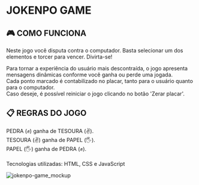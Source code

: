 <h1>JOKENPO GAME</h1>
<h2>🎮 COMO FUNCIONA</h2>
<p>Neste jogo você disputa contra o computador. Basta selecionar um dos elementos e torcer para vencer. Divirta-se!</p>
<p>
  Para tornar a experiência do usuário mais descontraída, o jogo apresenta mensagens dinâmicas conforme você ganha ou perde uma jogada.
  <br>
  Cada ponto marcado é contabilizado no placar, tanto para o usuário quanto para o computador.
  <br>
  Caso deseje, é possível reiniciar o jogo clicando no botão 'Zerar placar'.
</p>

<h2>📋 REGRAS DO JOGO</h2>
<p>
  PEDRA (✊) ganha de TESOURA (✌️).
  <br>
  TESOURA (✌️) ganha de PAPEL (🖐️).
  <br>
  PAPEL (🖐️) ganha de PEDRA (✊).
<br>
<br>
Tecnologias utilizadas: HTML, CSS e JavaScript</p>

<img src="https://github.com/willianpocinhos/jokenpo-game/blob/main/assets/jokenpo-mockup.png?raw=true" alt="jokenpo-game_mockup">

